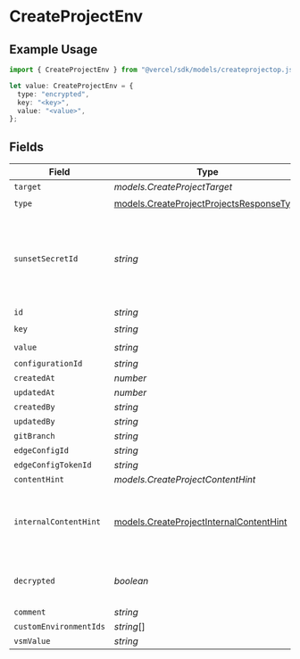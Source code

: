 # CreateProjectEnv

## Example Usage

```typescript
import { CreateProjectEnv } from "@vercel/sdk/models/createprojectop.js";

let value: CreateProjectEnv = {
  type: "encrypted",
  key: "<key>",
  value: "<value>",
};
```

## Fields

| Field                                                                                      | Type                                                                                       | Required                                                                                   | Description                                                                                |
| ------------------------------------------------------------------------------------------ | ------------------------------------------------------------------------------------------ | ------------------------------------------------------------------------------------------ | ------------------------------------------------------------------------------------------ |
| `target`                                                                                   | *models.CreateProjectTarget*                                                               | :heavy_minus_sign:                                                                         | N/A                                                                                        |
| `type`                                                                                     | [models.CreateProjectProjectsResponseType](../models/createprojectprojectsresponsetype.md) | :heavy_check_mark:                                                                         | N/A                                                                                        |
| `sunsetSecretId`                                                                           | *string*                                                                                   | :heavy_minus_sign:                                                                         | This is used to identiy variables that have been migrated from type secret to sensitive.   |
| `id`                                                                                       | *string*                                                                                   | :heavy_minus_sign:                                                                         | N/A                                                                                        |
| `key`                                                                                      | *string*                                                                                   | :heavy_check_mark:                                                                         | N/A                                                                                        |
| `value`                                                                                    | *string*                                                                                   | :heavy_check_mark:                                                                         | N/A                                                                                        |
| `configurationId`                                                                          | *string*                                                                                   | :heavy_minus_sign:                                                                         | N/A                                                                                        |
| `createdAt`                                                                                | *number*                                                                                   | :heavy_minus_sign:                                                                         | N/A                                                                                        |
| `updatedAt`                                                                                | *number*                                                                                   | :heavy_minus_sign:                                                                         | N/A                                                                                        |
| `createdBy`                                                                                | *string*                                                                                   | :heavy_minus_sign:                                                                         | N/A                                                                                        |
| `updatedBy`                                                                                | *string*                                                                                   | :heavy_minus_sign:                                                                         | N/A                                                                                        |
| `gitBranch`                                                                                | *string*                                                                                   | :heavy_minus_sign:                                                                         | N/A                                                                                        |
| `edgeConfigId`                                                                             | *string*                                                                                   | :heavy_minus_sign:                                                                         | N/A                                                                                        |
| `edgeConfigTokenId`                                                                        | *string*                                                                                   | :heavy_minus_sign:                                                                         | N/A                                                                                        |
| `contentHint`                                                                              | *models.CreateProjectContentHint*                                                          | :heavy_minus_sign:                                                                         | N/A                                                                                        |
| `internalContentHint`                                                                      | [models.CreateProjectInternalContentHint](../models/createprojectinternalcontenthint.md)   | :heavy_minus_sign:                                                                         | Similar to `contentHints`, but should not be exposed to the user.                          |
| `decrypted`                                                                                | *boolean*                                                                                  | :heavy_minus_sign:                                                                         | Whether `value` and `vsmValue` are decrypted.                                              |
| `comment`                                                                                  | *string*                                                                                   | :heavy_minus_sign:                                                                         | N/A                                                                                        |
| `customEnvironmentIds`                                                                     | *string*[]                                                                                 | :heavy_minus_sign:                                                                         | N/A                                                                                        |
| `vsmValue`                                                                                 | *string*                                                                                   | :heavy_minus_sign:                                                                         | N/A                                                                                        |